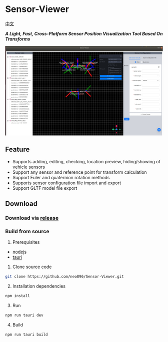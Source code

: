 # Sensor-Viewer

[中文](./README.zh_CN.md)

<em><b>A Light, Fast, Cross-Platform Sensor Position Visualization Tool Based On Transforms</b></em>

![screenshoot](./screenshot.jpg)

## Feature

-   Supports adding, editing, checking, location preview, hiding/showing of vehicle sensors
-   Support any sensor and reference point for transform calculation
-   Support Euler and quaternion rotation methods
-   Supports sensor configuration file import and export
-   Support GLTF model file export

## Download

### Download via [release](https://github.com/neo896/Sensor-Viewer/releases)

### Build from source

1. Prerequisites

-   [nodejs](https://nodejs.org/en)
-   [tauri](https://tauri.app/v1/guides/getting-started/prerequisites)

1. Clone source code

```bash
git clone https://github.com/neo896/Sensor-Viewer.git
```

2. Installation dependencies

```bash
npm install
```

3. Run

```bash
npm run tauri dev
```

4. Build

```bash
npm run tauri build
```
